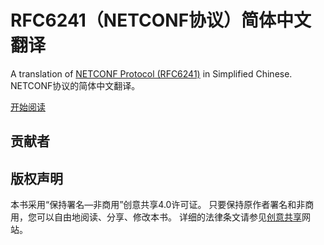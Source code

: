 # RFC6241（NETCONF协议）简体中文翻译
A translation of [NETCONF Protocol (RFC6241)](https://tools.ietf.org/html/rfc6241) in Simplified Chinese.
NETCONF协议的简体中文翻译。

[开始阅读](SUMMARY.md)

## 贡献者

## 版权声明
本书采用“保持署名—非商用”创意共享4.0许可证。
只要保持原作者署名和非商用，您可以自由地阅读、分享、修改本书。
详细的法律条文请参见[创意共享](http://creativecommons.org/licenses/by-nc/4.0/)网站。
